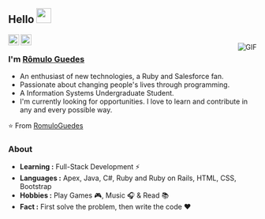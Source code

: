 ## Hello <img src="https://cdn.nerdvana.com.br/ghpassets/Hi.gif" width="30px">

<a href="https://www.linkedin.com/in/romulo-sistemasdeinformacao">
  <img align="left" alt="Rômulo Guedes LinkedIn" width="22px" src="https://upload.wikimedia.org/wikipedia/commons/thumb/8/81/LinkedIn_icon.svg/2048px-LinkedIn_icon.svg.png" />
</a>
<a href="https://github.com/romulo059">
  <img align="left" alt="Rômulo Guedes GitHub" width="22px" src="https://cdn-icons-png.flaticon.com/512/25/25231.png" />
</a>
<br />
<img align="right" alt="GIF" src="https://cdn.nerdvana.com.br/ghpassets/coding.gif" />

### I'm [Rômulo Guedes](https://github.com/romulo059)

- An enthusiast of new technologies, a Ruby and Salesforce fan.
- Passionate about changing people's lives through programming.
- A Information Systems Undergraduate Student.
- I'm currently looking for opportunities. I love to learn and contribute in any and every possible way.

⭐️ From [RomuloGuedes](https://github.com/romulo059)

### About

- **Learning :** Full-Stack Development :zap:
- **Languages :** Apex, Java, C#, Ruby and Ruby on Rails, HTML, CSS, Bootstrap
- **Hobbies :** Play Games :video_game:, Music :headphones: & Read :books:
- **Fact :** First solve the problem, then write the code :heart:
